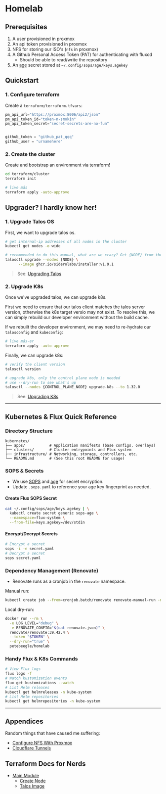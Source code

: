 # Homelab

## Prerequisites
1. A user provisioned in proxmox
2. An api token provisioned in proxmox
3. NFS for storing our ISO's (`nfs` in proxmox)
4. A Github Personal Access Token (PAT) for authenticating with fluxcd
    - Should be able to read/write the repository
5. An [age](./kubernetes/README.md#creating-secrets) secret stored at `~/.config/sops/age/keys.agekey`

## Quickstart
### 1. Configure terraform
Create a `terraform/terraform.tfvars`:
```tf
pm_api_url="https://proxmox:8006/api2/json"
pm_api_token_id="token-n-smokin"
pm_api_token_secret="secret-secrets-are-no-fun"


github_token = "github_pat_qqq"
github_user = "urnamehere"
```

### 2. Create the cluster
Create and bootstrap an environment via terraform!
```sh
cd terraform/cluster
terraform init

# live más
terraform apply -auto-approve
```

## Upgrader? I hardly know her!
### 1. Upgrade Talos OS
First, we want to upgrade talos os.
```sh
# get internal-ip addresses of all nodes in the cluster
kubectl get nodes -o wide

# recommended to do this manual, what are we crazy? Get {NODE} from the above list, boss
talosctl upgrade --nodes {NODE} \
      --image ghcr.io/siderolabs/installer:v1.9.1
```
> See: [Upgrading Talos](https://www.talos.dev/latest/talos-guides/upgrading-talos/) 

### 2. Upgrade K8s
Once we've upgraded talos, we can upgrade k8s. 

First we need to ensure that our talos client matches the talos server version, otherwise the 
k8s target versio may not exist. To resolve this, we can simply rebuild our developer environment 
without the build cache.

If we rebuilt the developer environment, we may need to re-hydrate our `talosconfig` and `kubeconfig`:
```sh
# live más-er
terraform apply -auto-approve
```

Finally, we can upgrade k8s:

```sh
# verify the client version
talosctl version

# upgrade k8s, only the control plane node is needed
# use --dry-run to see what's up
talosctl --nodes {CONTROL_PLANE_NODE} upgrade-k8s --to 1.32.0
```
> See: [Upgrading K8s](https://www.talos.dev/v1.9/kubernetes-guides/upgrading-kubernetes/)

---

## Kubernetes & Flux Quick Reference

### Directory Structure
```text
kubernetes/
├── apps/           # Application manifests (base configs, overlays)
├── clusters/       # Cluster entrypoints and Flux system
├── infrastructure/ # Networking, storage, controllers, etc.
└── README.md       # (See this root README for usage)
```

### SOPS & Secrets
- We use [SOPS](https://github.com/getsops/sops) and [age](https://github.com/FiloSottile/age) for secret encryption.
- Update `.sops.yaml` to reference your age key fingerprint as needed.

#### Create Flux SOPS Secret
```sh
cat ~/.config/sops/age/keys.agekey | \
  kubectl create secret generic sops-age \
  --namespace=flux-system \
  --from-file=keys.agekey=/dev/stdin
```

#### Encrypt/Decrypt Secrets
```sh
# Encrypt a secret
sops -i -e secret.yaml
# Decrypt a secret
sops secret.yaml
```

### Dependency Management (Renovate)
- Renovate runs as a cronjob in the `renovate` namespace.

Manual run:
```sh
kubectl create job --from=cronjob.batch/renovate renovate-manual-run -n renovate
```

Local dry-run:
```sh
docker run --rm \
  -e LOG_LEVEL="debug" \
  -e RENOVATE_CONFIG="$(cat renovate.json)" \
  renovate/renovate:39.42.4 \
  --token "$TOKEN" \
  --dry-run="true" \
  petebeegle/homelab
```

### Handy Flux & K8s Commands
```sh
# View Flux logs
flux logs -f
# Watch kustomization events
flux get kustomizations --watch
# List Helm releases
kubectl get helmreleases -n kube-system
# List Helm repositories
kubectl get helmrepositories -n kube-system
```

---
## Appendices
Random things that have caused me suffering:
- [Configure NFS With Proxmox](./runbooks/configure_nfs_with_proxmox.md)
- [Cloudflare Tunnels](./runbooks/cloudflare_tunnels.md)

## Terraform Docs for Nerds
- [Main Module](./terraform/README.md)
    - [Create Node](./terraform/modules/node/README.md)
    - [Talos Image](./terraform/modules/talos/README.md)

